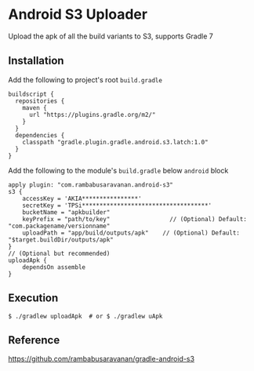 # Android S3 Uploader

Upload the apk of all the build variants to S3, supports Gradle 7

## Installation

Add the following to project's root `build.gradle`

```
buildscript {
  repositories {
    maven {
      url "https://plugins.gradle.org/m2/"
    }
  }
  dependencies {
    classpath "gradle.plugin.gradle.android.s3.latch:1.0"
  }
}
```

Add the following to the module's `build.gradle` below `android` block

```
apply plugin: "com.rambabusaravanan.android-s3"
s3 {
    accessKey = 'AKIA****************'
    secretKey = 'TPSi************************************'
    bucketName = "apkbuilder"
    keyPrefix = "path/to/key"                 // (Optional) Default: "com.packagename/versionname"
    uploadPath = "app/build/outputs/apk"    // (Optional) Default: "$target.buildDir/outputs/apk"
}
// (Optional but recommended)
uploadApk {
    dependsOn assemble
}
```

## Execution

```
$ ./gradlew uploadApk  # or $ ./gradlew uApk
```

## Reference
https://github.com/rambabusaravanan/gradle-android-s3